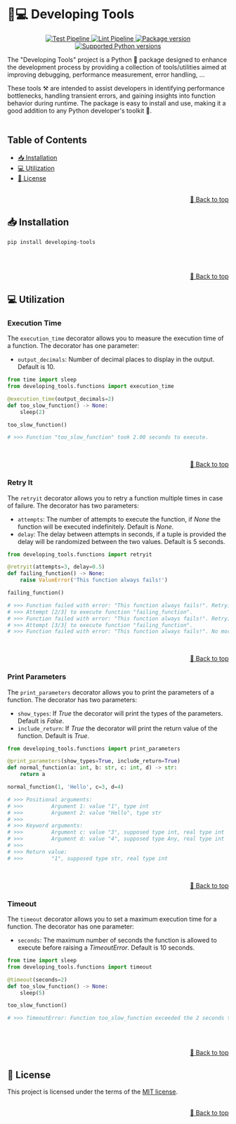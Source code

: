 <a name="readme-top"></a>

# 🐣💻 Developing Tools
<p align="center">
    <a href="https://github.com/adriamontoto/developing-tools/actions/workflows/test.yaml?event=push&branch=develop" target="_blank">
        <img src="https://github.com/adriamontoto/developing-tools/actions/workflows/test.yaml/badge.svg?event=push&branch=master" alt="Test Pipeline">
    </a>
    <a href="https://github.com/adriamontoto/developing-tools/actions/workflows/lint.yaml?event=push&branch=develop" target="_blank">
        <img src="https://github.com/adriamontoto/developing-tools/actions/workflows/lint.yaml/badge.svg?event=push&branch=master" alt="Lint Pipeline">
    </a>
    <a href="https://pypi.org/project/developing-tools" target="_blank">
        <img src="https://img.shields.io/pypi/v/developing-tools?color=%2334D058&label=pypi%20package" alt="Package version">
    </a>
    <a href="https://pypi.org/project/developing-tools/" target="_blank">
        <img src="https://img.shields.io/pypi/pyversions/developing-tools.svg?color=%2334D058" alt="Supported Python versions">
    </a>
</p>

The "Developing Tools" project is a Python 🐍 package designed to enhance the development process by providing a collection of tools/utilities aimed at improving debugging, performance measurement, error handling, ...

These tools ⚒️ are intended to assist developers in identifying performance bottlenecks, handling transient errors, and gaining insights into function behavior during runtime. The package is easy to install and use, making it a good addition to any Python developer's toolkit 🚀.
<br><br>


## Table of Contents
- [📥 Installation](#installation)
- [💻 Utilization](#utilization)
- [🔑 License](#license)
<br><br>

<p align="right">
    <a href="#readme-top">🔼 Back to top</a>
</p>



<a name="installation"></a>
## 📥 Installation
```bash
pip install developing-tools
```
<br><br>

<p align="right">
    <a href="#readme-top">🔼 Back to top</a>
</p>



<a name="utilization"></a>
## 💻 Utilization
### Execution Time
The `execution_time` decorator allows you to measure the execution time of a function. The decorator has one parameter:

- `output_decimals`: Number of decimal places to display in the output. Default is 10.

```python
from time import sleep
from developing_tools.functions import execution_time

@execution_time(output_decimals=2)
def too_slow_function() -> None:
    sleep(2)

too_slow_function()

# >>> Function "too_slow_function" took 2.00 seconds to execute.
```
<br>

<p align="right">
    <a href="#readme-top">🔼 Back to top</a>
</p>

### Retry It
The `retryit` decorator allows you to retry a function multiple times in case of failure. The decorator has two parameters:

- `attempts`: The number of attempts to execute the function, if _None_ the function will be executed indefinitely. Default is _None_.
- `delay`: The delay between attempts in seconds, if a tuple is provided the delay will be randomized between the two values. Default is 5 seconds.

```python
from developing_tools.functions import retryit

@retryit(attempts=3, delay=0.5)
def failing_function() -> None:
    raise ValueError('This function always fails!')

failing_function()

# >>> Function failed with error: "This function always fails!". Retrying in 0.50 seconds ...
# >>> Attempt [2/3] to execute function "failing_function".
# >>> Function failed with error: "This function always fails!". Retrying in 0.50 seconds ...
# >>> Attempt [3/3] to execute function "failing_function".
# >>> Function failed with error: "This function always fails!". No more attempts.
```
<br>

<p align="right">
    <a href="#readme-top">🔼 Back to top</a>
</p>


### Print Parameters
The `print_parameters` decorator allows you to print the parameters of a function. The decorator has two parameters:

- `show_types`: If _True_ the decorator will print the types of the parameters. Default is _False_.
- `include_return`: If _True_ the decorator will print the return value of the function. Default is _True_.

```python
from developing_tools.functions import print_parameters

@print_parameters(show_types=True, include_return=True)
def normal_function(a: int, b: str, c: int, d) -> str:
    return a

normal_function(1, 'Hello', c=3, d=4)

# >>> Positional arguments:
# >>>         Argument 1: value "1", type int
# >>>         Argument 2: value "Hello", type str
# >>>
# >>> Keyword arguments:
# >>>         Argument c: value "3", supposed type int, real type int
# >>>         Argument d: value "4", supposed type Any, real type int
# >>>
# >>> Return value:
# >>>         "1", supposed type str, real type int
```
<br>

<p align="right">
    <a href="#readme-top">🔼 Back to top</a>
</p>

### Timeout
The `timeout` decorator allows you to set a maximum execution time for a function. The decorator has one parameter:

- `seconds`: The maximum number of seconds the function is allowed to execute before raising a _TimeoutError_. Default is 10 seconds.

```python
from time import sleep
from developing_tools.functions import timeout

@timeout(seconds=2)
def too_slow_function() -> None:
    sleep(5)

too_slow_function()

# >>> TimeoutError: Function too_slow_function exceeded the 2 seconds timeout.
```
<br><br>

<p align="right">
    <a href="#readme-top">🔼 Back to top</a>
</p>


<a name="license"></a>
## 🔑 License
This project is licensed under the terms of the [MIT license](https://choosealicense.com/licenses/mit/).
<br><br>

<p align="right">
    <a href="#readme-top">🔼 Back to top</a>
</p>

